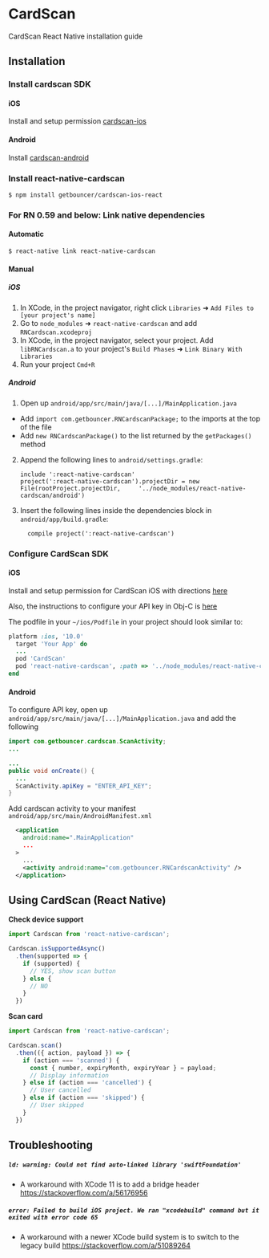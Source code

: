 # CardScan

CardScan React Native installation guide

## Installation
### Install cardscan SDK

#### iOS

Install and setup permission [cardscan-ios](https://github.com/getbouncer/cardscan-ios#installation)

#### Android

Install [cardscan-android](https://github.com/getbouncer/cardscan-android#installation)

### Install react-native-cardscan

```
$ npm install getbouncer/cardscan-ios-react
```

### For RN 0.59 and below: Link native dependencies

#### Automatic

```
$ react-native link react-native-cardscan
```

#### Manual

##### iOS

1. In XCode, in the project navigator, right click `Libraries` ➜ `Add Files to [your project's name]`
2. Go to `node_modules` ➜ `react-native-cardscan` and add `RNCardscan.xcodeproj`
3. In XCode, in the project navigator, select your project. Add `libRNCardscan.a` to your project's `Build Phases` ➜ `Link Binary With Libraries`
4. Run your project `Cmd+R`

##### Android

1. Open up `android/app/src/main/java/[...]/MainApplication.java`
  - Add `import com.getbouncer.RNCardscanPackage;` to the imports at the top of the file
  - Add `new RNCardscanPackage()` to the list returned by the `getPackages()` method
2. Append the following lines to `android/settings.gradle`:
    ```
    include ':react-native-cardscan'
    project(':react-native-cardscan').projectDir = new File(rootProject.projectDir, 	'../node_modules/react-native-cardscan/android')
    ```
3. Insert the following lines inside the dependencies block in `android/app/build.gradle`:
    ```
      compile project(':react-native-cardscan')
    ```


### Configure CardScan SDK

#### iOS

Install and setup permission for CardScan iOS with directions [here](https://github.com/getbouncer/cardscan-ios#installation)

Also, the instructions to configure your API key in Obj-C is [here](https://github.com/getbouncer/cardscan-ios#configure-cardscan-objective-c)

The podfile in your `~/ios/Podfile` in your project should look similar to:
```ruby
platform :ios, '10.0'
  target 'Your App' do
  ...
  pod 'CardScan'
  pod 'react-native-cardscan', :path => '../node_modules/react-native-cardscan/react-native-cardscan.podspec'
end
```

#### Android

To configure API key, open up `android/app/src/main/java/[...]/MainApplication.java` and add the following

```java
import com.getbouncer.cardscan.ScanActivity;
...

...
public void onCreate() {
  ...
  ScanActivity.apiKey = "ENTER_API_KEY";
}
```

Add cardscan activity to your manifest `android/app/src/main/AndroidManifest.xml`

```xml
  <application
    android:name=".MainApplication"
    ...
  >
    ...
    <activity android:name="com.getbouncer.RNCardscanActivity" />
  </application>
```

## Using CardScan (React Native)

**Check device support**

```javascript
import Cardscan from 'react-native-cardscan';

Cardscan.isSupportedAsync()
  .then(supported => {
    if (supported) {
      // YES, show scan button
    } else {
      // NO
    }
  })
```

**Scan card**

```javascript
import Cardscan from 'react-native-cardscan';

Cardscan.scan()
  .then(({ action, payload }) => {
    if (action === 'scanned') {
      const { number, expiryMonth, expiryYear } = payload;
      // Display information
    } else if (action === 'cancelled') {
      // User cancelled
    } else if (action === 'skipped') {
      // User skipped
    }
  })
```

## Troubleshooting

##### `ld: warning: Could not find auto-linked library 'swiftFoundation'`
* A workaround with XCode 11 is to add a bridge header https://stackoverflow.com/a/56176956

##### `error: Failed to build iOS project. We ran "xcodebuild" command but it exited with error code 65`
* A workaround with a newer XCode build system is to switch to the legacy build https://stackoverflow.com/a/51089264
